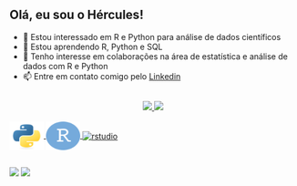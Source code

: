 ## Olá, eu sou o Hércules!

- 👀 Estou interessado em R e Python para análise de dados científicos
- 🌱 Estou aprendendo R, Python e SQL
- 💞️ Tenho interesse em colaborações na área de estatística e análise de dados com R e Python
- 📫 Entre em contato comigo pelo [Linkedin](https://br.linkedin.com/in/proffreitashr)

##

<div align="center">
  <a href="https://github.com/drhrf">
  <img height="140em" src="https://github-readme-stats.vercel.app/api?username=drhrf&show_icons=true&theme=graywhite&include_all_commits=true&count_private=true">
  <img height="140em" src="https://github-readme-stats.vercel.app/api/top-langs/?username=drhrf&layout=compact&langs_count=7&theme=graywhite">
</div>

<div style="display: inline_block"><br>
  <img align="center" alt="Python" height="50" width="60" src="https://raw.githubusercontent.com/devicons/devicon/master/icons/python/python-original.svg">
  <img align="center" alt="rstudio" height="50" width="60" src="https://raw.githubusercontent.com/devicons/devicon/master/icons/rstudio/rstudio-original.svg">
  <img align="center" alt="rstudio" height="80" width="90" src="https://cdn.jsdelivr.net/gh/devicons/devicon/icons/mysql/mysql-original-wordmark.svg">
</div>

##

<div> 
  <a href="https://www.youtube.com/channel/UC4drCJgD2--TAJq9C3QwhBA" target="_blank"><img src="https://img.shields.io/badge/YouTube-FF0000?style=for-the-badge&logo=youtube&logoColor=white" target="_blank"></a>
  <a href="https://br.linkedin.com/in/proffreitashr" target="_blank"><img src="https://img.shields.io/badge/-LinkedIn-%230077B5?style=for-the-badge&logo=linkedin&logoColor=white" target="_blank"></a>
</div>
